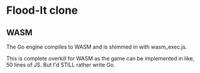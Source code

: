 # Flood-It clone

## WASM

The Go engine compiles to WASM and is shimmed in with wasm_exec.js.

This is complete overkill for WASM as the game can be implemented in like, 50 lines of JS. But I'd STILL rather write Go.
